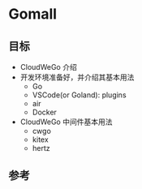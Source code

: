 # Gomall

## 目标
- CloudWeGo 介绍
- 开发环境准备好，并介绍其基本用法
  - Go
  - VSCode(or Goland): plugins
  - air
  - Docker
- CloudWeGo 中间件基本用法
    - cwgo
    - kitex
    - hertz

## 参考
